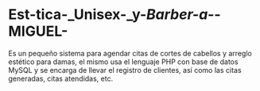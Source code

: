 # Est-tica-_Unisex-_y-_Barber-a-_-MIGUEL-
Es un pequeño sistema para agendar citas de cortes de cabellos y arreglo estético para damas, el mismo usa el lenguaje PHP con base de datos MySQL y se encarga de llevar el registro de clientes, así como las citas generadas, citas atendidas, etc.
